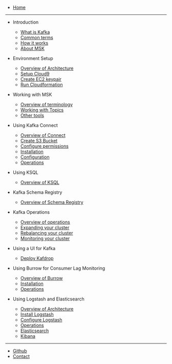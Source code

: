* [Home](/)
---

- Introduction
  - [What is Kafka](modules/intro/whatiskafka.md)
  - [Common terms](modules/intro/kafkaterms.md)
  - [How it works](modules/intro/howitworks.md)
  - [About MSK](modules/intro/aboutmsk.md)

- Environment Setup
  - [Overview of Architecture](modules/launch/overview.md)
  - [Setup Cloud9](modules/launch/cloud9.md)
  - [Create EC2 keypair](modules/launch/keypair.md)
  - [Run Cloudformation](modules/launch/run-cloudformation.md)

- Working with MSK
  - [Overview of terminology](modules/kafkatools/overview.md) 
  - [Working with Topics](modules/kafkatools/topics.md)
  - [Other tools](modules/kafkatools/other_tools.md)

- Using Kafka Connect
  - [Overview of Connect](modules/connect/overview.md)
  - [Create S3 Bucket](modules/connect/s3bucket.md)
  - [Configure permissions](modules/connect/permissions.md)
  - [Installation](modules/connect/install.md)
  - [Configuration](modules/connect/configuration.md)
  - [Operations](modules/connect/operations.md)

- Using KSQL
  - [Overview of KSQL](modules/ksql/overview.md)

- Kafka Schema Registry
  - [Overview of Schema Registry](modules/kafkasr/overview.md)

- Kafka Operations 
  - [Overview of operations](modules/kafkaops/overview.md)
  - [Expanding your cluster](modules/kafkaops/expanding.md)
  - [Rebalancing your cluster](modules/kafkaops/rebalance.md)
  - [Monitoring your cluster](modules/kafkaops/monitoring.md)

- Using a UI for Kafka
  - [Deploy Kafdrop](modules/kafkaui/kafdrop.md)

- Using Burrow for Consumer Lag Monitoring
  - [Overview of Burrow](modules/burrow/overview.md)
  - [Installation](modules/burrow/install.md)
  - [Operations](modules/burrow/operations.md)

- Using Logstash and Elasticsearch
  - [Overview of Architecture](modules/ELK/overview.md)
  - [Install Logstash](modules/ELK/install.md)
  - [Configure Logstash](modules/ELK/configuration.md)
  - [Operations](modules/ELK/operations.md)
  - [Elasticsearch](modules/ELK/es.md)
  - [Kibana](modules/ELK/kibana.md)

---
* [Github](https://github.com/cptcanuck/mskworkshop)
* [Contact](mailto://toddler@amazon.com)


